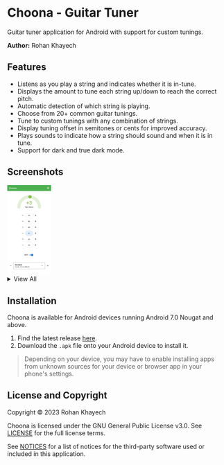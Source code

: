 # Choona - Guitar Tuner
Guitar tuner application for Android with support for custom tunings.

**Author:** Rohan Khayech

## Features
- Listens as you play a string and indicates whether it is in-tune.
- Displays the amount to tune each string up/down to reach the correct pitch.
- Automatic detection of which string is playing.
- Choose from 20+ common guitar tunings.
- Tune to custom tunings with any combination of strings.
- Display tuning offset in semitones or cents for improved accuracy.
- Plays sounds to indicate how a string should sound and when it is in tune.
- Support for dark and true dark mode.

## Screenshots

<img src="assets/screenshots/01-tuner.jpg" width=20%> 

<details>
  <summary>
    View All
  </summary>
  <br>
  <img src="assets/screenshots/02-in_tune.jpg" width=20%> <img src="assets/screenshots/03-selection.jpg" width=20%> 
  <img src="assets/screenshots/04-custom.jpg" width=20%> <img src="assets/screenshots/05-semitones.jpg" width=20%>

  <img src="assets/screenshots/06-cents.jpg" width=20%> <img src="assets/screenshots/07-settings.jpg" width=20%> 
  <img src="assets/screenshots/08-dark_theme.jpg" width=20%> <img src="assets/screenshots/09-black_theme.jpg" width=20%>
</details>

## Installation
Choona is available for Android devices running Android 7.0 Nougat and above.

1. Find the latest release [here](https://github.com/rohankhayech/Choona/releases/latest).
2. Download the `.apk` file onto your Android device to install it.

> Depending on your device, you may have to enable installing apps from unknown sources for your device or browser app in your phone's settings.

## License and Copyright
Copyright © 2023 Rohan Khayech

Choona is licensed under the GNU General Public License v3.0.
See [LICENSE](LICENSE) for the full license terms.

See [NOTICES](NOTICES.md) for a list of notices for the third-party software used or included in this application.
